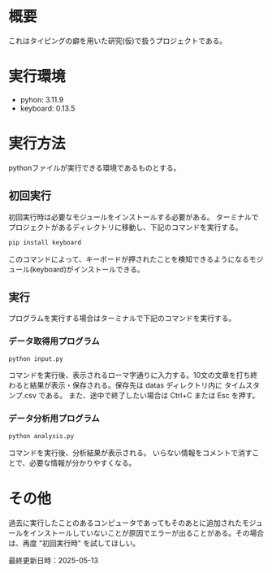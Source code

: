 # 概要
これはタイピングの癖を用いた研究(仮)で扱うプロジェクトである。

# 実行環境
- pyhon: 3.11.9
- keyboard: 0.13.5

# 実行方法
pythonファイルが実行できる環境であるものとする。
## 初回実行
初回実行時は必要なモジュールをインストールする必要がある。
ターミナルでプロジェクトがあるディレクトリに移動し、下記のコマンドを実行する。
```bash
pip install keyboard
```
このコマンドによって、キーボードが押されたことを検知できるようになるモジュール(keyboard)がインストールできる。
## 実行
プログラムを実行する場合はターミナルで下記のコマンドを実行する。

### データ取得用プログラム
```bash
python input.py
```
コマンドを実行後、表示されるローマ字通りに入力する。10文の文章を打ち終わると結果が表示・保存される。保存先は datas ディレクトリ内に タイムスタンプ.csv である。
また、途中で終了したい場合は Ctrl+C または Esc を押す。

### データ分析用プログラム
```bash
python analysis.py
```
コマンドを実行後、分析結果が表示される。
いらない情報をコメントで消すことで、必要な情報が分かりやすくなる。

# その他
過去に実行したことのあるコンピュータであってもそのあとに追加されたモジュールをインストールしていないことが原因でエラーが出ることがある。その場合は、再度 "初回実行時" を試してほしい。

最終更新日時：2025-05-13